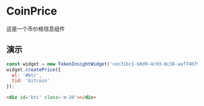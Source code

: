 # CoinPrice

这是一个币价格信息组件

## 演示

```js
const widget = new TokenInsightWidget('cec31bc1-b8d9-4c93-8c38-aaf740793101');
widget.createPrice({
  el: '#btc',
  tid: 'bitcoin'
});
```


```html
<div id='btc' class='m-20'></div>
```
